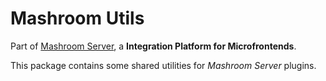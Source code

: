 
# Mashroom Utils

Part of [Mashroom Server](https://www.mashroom-server.com), a **Integration Platform for Microfrontends**.

This package contains some shared utilities for _Mashroom Server_ plugins.
